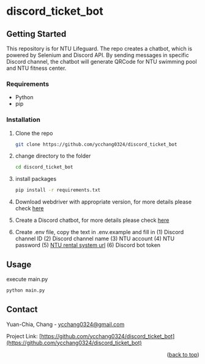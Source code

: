 # discord_ticket_bot

<!-- GETTING STARTED -->
## Getting Started

This repository is for NTU Lifeguard. The repo creates a chatbot, which is powered by Selenium and Discord API. By sending messages in specific Discord channel, the chatbot will generate QRCode for NTU swimming pool and NTU fitness center.

### Requirements
* Python
* pip

### Installation

1. Clone the repo
   ```sh
   git clone https://github.com/ycchang0324/discord_ticket_bot
   ```

1. change directory to the folder
   ```sh
   cd discord_ticket_bot
   ```

3. install packages
   ```sh
   pip install -r requirements.txt
   ```

4. Download webdriver with appropriate version, for more details please check [here](https://developer.chrome.com/docs/chromedriver?hl=zh-tw)

5. Create a Discord chatbot, for more details please check [here](https://discord.com/developers/docs/intro)

6. Create .env file, copy the text in .env.example and fill in (1) Discord channel ID (2) Discord channel name (3) NTU account (4) NTU password (5) [NTU rental system url](https://rent.pe.ntu.edu.tw/member/) (6) Discord bot token



<!-- USAGE EXAMPLES -->
## Usage

execute main.py
```sh
python main.py
```



<!-- CONTACT -->
## Contact

Yuan-Chia, Chang - ycchang0324@gmail.com

Project Link: [https://github.com/ycchang0324/discord_ticket_bot](https://github.com/ycchang0324/discord_ticket_bot)

<p align="right">(<a href="#readme-top">back to top</a>)</p>

